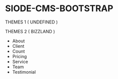 # SIODE-CMS-BOOTSTRAP

THEMES 1 ( UNDEFINED )

THEMES 2 ( BIZZLAND )
- About
- Client
- Count
- Pricing
- Service
- Team
- Testimonial
